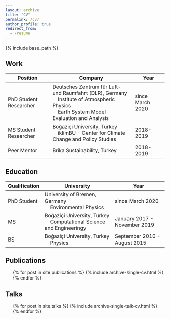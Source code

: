 ```yaml
---
layout: archive
title: "CV"
permalink: /cv/
author_profile: true
redirect_from:
  - /resume
---
```


{% include base_path %}

## Work

| Position |Company | Year |
|-----------|-----------|----------- |
| PhD Student Researcher | Deutsches Zentrum für Luft- und Raumfahrt (DLR), Germany<br />&nbsp;&nbsp;&nbsp;&nbsp;Institute of Atmospheric Physics<br />&nbsp;&nbsp;&nbsp;&nbsp;Earth System Model Evaluation and Analysis | since March 2020 |
| MS Student Researcher | Boğaziçi University, Turkey<br />&nbsp;&nbsp;&nbsp;&nbsp;iklimBU - Center for Climate Change and Policy Studies | 2018-2019 |
| Peer Mentor | Brika Sustainability, Turkey | 2018-2019 |

## Education

| Qualification | University | Year |
| ----------- | ----------- | ----------- |
| PhD Student | University of Bremen, Germany<br />&nbsp;&nbsp;&nbsp;&nbsp;Environmental Physics | since March 2020 |
| MS | Boğaziçi University, Turkey<br />&nbsp;&nbsp;&nbsp;&nbsp;Computational Science and Engineeringy | January 2017 - November 2019 |
| BS | Boğaziçi University, Turkey<br />&nbsp;&nbsp;&nbsp;&nbsp;Physics | September 2010 - August 2015 |


## Publications
  <ul>{% for post in site.publications %}
    {% include archive-single-cv.html %}
  {% endfor %}</ul>
  
## Talks
  <ul>{% for post in site.talks %}
    {% include archive-single-talk-cv.html %}
  {% endfor %}</ul>
